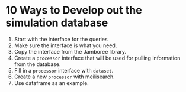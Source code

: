 # 10 Ways to Develop out the simulation database

1. Start with the interface for the queries
2. Make sure the interface is what you need.
3. Copy the interface from the Jamboree library.
4. Create a `processor` interface that will be used for pulling information from the database.
5. Fill in a `processor` interface with `dataset`.
6. Create a new `processor` with meilisearch.
7. Use dataframe as an example. 


